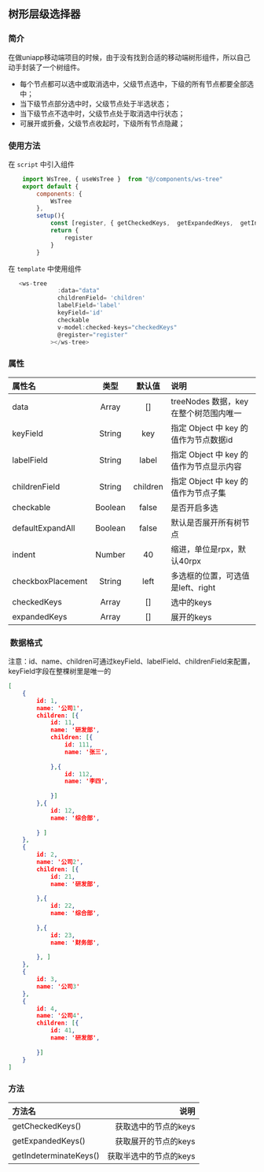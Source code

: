 ## 树形层级选择器
### 简介
在做uniapp移动端项目的时候，由于没有找到合适的移动端树形组件，所以自己动手封装了一个树组件。
* 每个节点都可以选中或取消选中，父级节点选中，下级的所有节点都要全部选中；
* 当下级节点部分选中时，父级节点处于半选状态；
* 当下级节点不选中时，父级节点处于取消选中行状态；
* 可展开或折叠，父级节点收起时，下级所有节点隐藏；
### 使用方法
在 `script` 中引入组件
``` javascript
    import WsTree, { useWsTree }  from "@/components/ws-tree"
    export default {
        components: {
            WsTree
        },
        setup(){
            const [register, { getCheckedKeys,  getExpandedKeys,  getIndeterminateKeys }] = useWsTree();
            return {
                register
            }
        }
```
在 `template` 中使用组件
``` javascript
   <ws-tree
              :data="data"
              childrenField= 'children'
              labelField='label' 
              keyField='id'
              checkable
              v-model:checked-keys="checkedKeys"
              @register="register"
            ></ws-tree>

```
### 属性
|属性名|类型|默认值|说明|
|:-|:-:|:--:|:-|
|data|Array|[]|treeNodes 数据，key 在整个树范围内唯一|
|keyField|String|key|指定 Object 中 key 的值作为节点数据id|
|labelField|String|label|指定 Object 中 key 的值作为节点显示内容|
|childrenField|String|children|指定 Object 中 key 的值作为节点子集|
|checkable|Boolean|false|是否开启多选|
|defaultExpandAll|Boolean|false|默认是否展开所有树节点|
|indent|Number|40|缩进，单位是rpx，默认40rpx|
|checkboxPlacement|String|left|多选框的位置，可选值是left、right|
|checkedKeys|Array|[]|选中的keys|
|expandedKeys|Array|[]|展开的keys|



###  数据格式
注意：id、name、children可通过keyField、labelField、childrenField来配置，keyField字段在整棵树里是唯一的
``` json
[
    {
        id: 1,
        name: '公司1',
        children: [{
            id: 11,
            name: '研发部',
            children: [{
                id: 111,
                name: '张三',
               
            },{
                id: 112,
                name: '李四',
               
            }]
        },{
            id: 12,
            name: '综合部',
           
        } ]
    },
    {
        id: 2,
        name: '公司2',
        children: [{
            id: 21,
            name: '研发部',
           
        },{
            id: 22,
            name: '综合部',
           
        },{
            id: 23,
            name: '财务部',
           
        }, ]
    },
    {
        id: 3,
        name: '公司3'
    },
    {
        id: 4,
        name: '公司4',
        children: [{
            id: 41,
            name: '研发部',
           
        }]
    }
]
```
### 方法
|方法名|说明|
|:-|-:|
|getCheckedKeys()|获取选中的节点的keys|
|getExpandedKeys()|获取展开的节点的keys|
|getIndeterminateKeys()|获取半选中的节点的keys|


